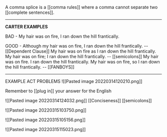 A comma splice is a [[comma rules]] where a comma cannot separate two [[complete sentences]].



****
**CARTER EXAMPLES**

BAD - My hair was on fire, I ran down the hill frantically.

GOOD - 
	Although my hair was on fire, I ran down the hill frantically. -- [[Dependent Clause]]
	My hair was on fire as I ran down the hill frantically. 
	My hair was on fire; I ran down the hill frantically.  -- [[semicolons]]
	My hair was on fire. I ran down the hill frantically.
	My hair was on fire, so I ran down the hill frantically. -- [[FANBOYS]]
	
****
EXAMPLE ACT PROBLEMS
![[Pasted image 20220314120210.png]]

Remember to [[plug in]] your answer for the English


![[Pasted image 20220314124032.png]]
[[Conciseness]]
[[semicolons]]

![[Pasted image 20220315103750.png]]

![[Pasted image 20220315105156.png]]

![[Pasted image 20220315115023.png]]


